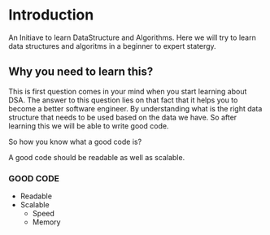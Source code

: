 # Introduction
An Initiave to learn DataStructure and Algorithms. Here we will try to learn data structures and algoritms in a beginner to expert statergy.

## Why you need to learn this?
This is first question comes in your mind when you start learning about DSA. The answer to this question lies on that fact that it helps you to become a better software engineer. By understanding what is the right data structure that needs to be used based on the data we have. So after learning this we will be able to write good code.

So how you know what a good code is?

A good code should be readable as well as scalable.

### GOOD CODE

- Readable
- Scalable
    - Speed
    - Memory